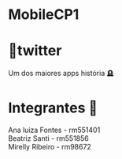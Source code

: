 # MobileCP1
# 🔷twitter

Um dos maiores apps história 🪦

# Integrantes 💙
Ana luiza Fontes - rm551401
<br>
Beatriz Santi - rm551856
<br>
Mirelly Ribeiro - rm98672
